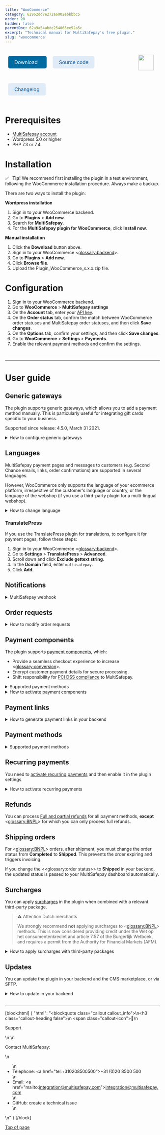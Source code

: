 ```yaml
---
title: "WooCommerce"
category: 62962dd7e272a6002ebbbbc5
order: 20
hidden: false
parentDoc: 62a9a54abde254065ee92a5c
excerpt: "Technical manual for MultiSafepay's free plugin."
slug: 'woocommerce'
---
```

<img src="https://raw.githubusercontent.com/MultiSafepay/docs/master/static/logo/Plugins/WooCommerce.svg" width="50" align="right" style="margin: 20px; max-height: 75px"/>

<div style="display: flex; flex-wrap: wrap;">

<a class="suggestEdits" style="display: inline-flex; border-radius: 5px; padding: 10px 20px; margin: 10px; font-size: 1rem; background-color: #006ba1; color: #ffffff; text-decoration: none;" href="https://github.com/MultiSafepay/woocommerce/releases/download/5.1.2/Plugin_WooCommerce_5.1.2.zip" target="_self"><span>Download</span><i class="icon icon-download" style="margin-left: 0.6em;"> </i></a>

<a class="suggestEdits" style="display: inline-flex; border-radius: 5px; padding: 10px 20px; margin: 10px; font-size: 1rem; background-color: #DFEBF6; color: #0a59a1; text-decoration: none;" href="https://github.com/MultiSafepay/WooCommerce" target="_blank"><i class="icon-external-link"></i> <span>Source code</span></a>

<a class="suggestEdits" style="display: inline-flex; border-radius: 5px; padding: 10px 20px; margin: 10px; font-size: 1rem; background-color: #DFEBF6; color: #0a59a1; text-decoration: none;" href="https://github.com/MultiSafepay/WooCommerce/blob/master/CHANGELOG.md" target="_blank"><span>Changelog</span></a>

</div>

# Prerequisites

- [MultiSafepay account](/docs/getting-started-guide/)
- Wordpress 5.0 or higher
- PHP 7.3 or 7.4

# Installation

✅ &nbsp; **Tip!** We recommend first installing the plugin in a test environment, following the WooCommerce installation procedure. Always make a backup.

There are two ways to install the plugin:

**Wordpress installation**

1. Sign in to your WooCommerce backend.
2. Go to **Plugins** > **Add new**.
3. Search for **MultiSafepay**.
4. For the **MultiSafepay plugin for WooCommerce**, click **Install now**.

**Manual installation**

1. Click the **Download** button above.
2. Sign in to your WooCommerce <<glossary:backend>>.
3. Go to **Plugins** > **Add new**. 
4. Click **Browse file**.
5. Upload the Plugin_WooCommerce_x.x.x.zip file.

# Configuration
1. Sign in to your WooCommerce backend.
2. Go to **WooCommerce** > **MultiSafepay settings**
3. On the **Account** tab, enter your [API key](/docs/sites#site-id-api-key-and-security-code).
4. On the **Order status** tab, confirm the match between WooCommerce order statuses and MultiSafepay order statuses, and then click **Save changes**.
4. On the **Options** tab, confirm your settings, and then click **Save changes**.
5. Go to **WooCommerce** > **Settings** > **Payments**. 
6. Enable the relevant payment methods and confirm the settings.
<br>

---

# User guide

## Generic gateways

The plugin supports generic gateways, which allows you to add a payment method manually. This is particularly useful for integrating gift cards specific to your business. 

Supported since release: 4.5.0, March 31 2021.

<details id="how-to-configure-generic-gateways">
<summary>How to configure generic gateways</summary>
<br>

1. Sign in to your backend.
2. Go to **Settings** > **Payments** tab > **Generic gateway**.
3. Set the relevant [payment method gateway IDs](/reference/gateway-ids/), and the gateway logo and label.
4. For <<glossary:BNPL>> orders, include the shopping cart in refunds.

You can:

- Filter the generic gateway by country, and minimum and maximum amount.
- Set a custom initial <<glossary:order status>>.
- Process full and partial refunds (except for <<glossary:BNPL>> orders), and backend orders.

</details>

## Languages

MultiSafepay payment pages and messages to customers (e.g. Second Chance emails, links, order confirmations) are supported in several languages. 

However, WooCommerce only supports the language of your ecommerce platform, irrespective of the customer's language or country, or the language of the webshop (if you use a third-party plugin for a multi-lingual webshop).

<details id="how-to-change-language">
<summary>How to change language</summary>
<br>

The plugin sets the language for payment pages and messages based on the Wordpress locale code `get_locale()` function.

To change this behavior, use the `multisafepay_customer_locale` filter hook in our plugin.

Ask your developer to read WordPress Developer Resources - <a href="https://developer.wordpress.org/plugins/hooks/filters/" target="_blank">Filters in Wordpress</a> <i class="fa fa-external-link" style="font-size:12px;color:#8b929e"></i>.

Example implementation: 

``` 
add_filter('multisafepay_customer_locale', 'return_my_own_locale');
function return_my_own_locale($locale) {
  // Your conditions and logic to return a valid locale code
  return $custom_locale;
}
```
</details>

### TranslatePress

If you use the TranslatePress plugin for translations, to configure it for payment pages, follow these steps:

1. Sign in to your WooCommerce <<glossary:backend>>.
2. Go to **Settings** > **TranslatePress** > **Advanced**.
3. Scroll down and click **Exclude gettext string**.
4. In the **Domain** field, enter `multisafepay`.
5. Click **Add**.


## Notifications

<details id="multiSafepay-webhook">
<summary>MultiSafepay webhook</summary>
<br>

MultiSafepay uses a webhook to send you updates about orders and other notifications.

The webhook is triggered when the <<glossary:order status>> or <<glossary:transaction status>> changes, e.g. when:

- A customer completes payment.
- A customer's attempt to pay fails.
- You process a refund.

From WooCommerce version 4.7.0, notifications are sent via `POST` requests, instead of `GET` requests.  

However, sometimes the REST endpoint used to process notifications may be blocked by a firewall at server level, or by some WordPress plugins at application level. In this case, ensure you include MultiSafepay requests on your allow list.

</details>

## Order requests

<details id="how-to-modify-order-requests">
<summary>How to modify order requests</summary>
<br>

To change something in an OrderRequest before a transaction is processed, use the `multisafepay_order_request` filter hook in the plugin.

First, read the following:

- Wordpress – <a href="https://developer.wordpress.org/plugins/hooks/filters/" target="_blank">Filters in Wordpress</a> <i class="fa fa-external-link" style="font-size:12px;color:#8b929e"></i>
- MultiSafepay GitHub – <a href="https://github.com/MultiSafepay/php-sdk/" target="_blank">MultiSafepay PHP-SDK</a> <i class="fa fa-external-link" style="font-size:12px;color:#8b929e"></i>

Example of how to implement and overwrite the shopping cart: 

``` javascript
add_filter('multisafepay_order_request', 'return_my_multisafepay_order_request');
function return_my_own_locale( \MultiSafepay\Api\Transactions\OrderRequest $order_request) {
    // Your conditions and logic to return a valid order request
    // Register a CartItem
    $shopping_cart_items = array();
    $cart_item = new \MultiSafepay\ValueObject\CartItem();
    $cart_item->addName( 'The product name' )
              ->addQuantity( (int) 1 )
              ->addMerchantItemId( (string) 'SKU' )
              ->addUnitPrice( \MultiSafepay\WooCommerce\Utils\MoneyUtil::create_money( (float) 10.00, (string) 'EUR' ) )
              ->addTaxRate( '21' );
    $shopping_cart_items[] = $cart_item;
    // Register the CartItem in the ShoppingCart     
    $shopping_cart = new MultiSafepay\Api\Transactions\OrderRequest\Arguments\ShoppingCart($shopping_cart_items);
    // Overwrite the ShoppingCart    
    $order_request->addShoppingCart( $shopping_cart );
    // Overwrite the total amount of the transaction
    $order_request->addMoney(\MultiSafepay\WooCommerce\Utils\MoneyUtil::create_money( 12.10, 'EUR' ));
    return $order_request;
}
```
</details>

## Payment components

The plugin supports [payment components](/docs/payment-components/), which:

- Provide a seamless checkout experience to increase <<glossary:conversion>>.
- Encrypt customer payment details for secure processing.
- Shift responsibility for [PCI DSS compliance](/docs/pci-dss/) to MultiSafepay.

<details id="supported-payment-methods">
<summary>Supported payment methods</summary>
<br>

- Cards: Amex, Maestro, Mastercard, and Visa.
- <<glossary:BNPL>>: [Pay After Delivery installments](/docs/pay-after-delivery-installments)

</details>

<details id="how-to-activate-payment-components">
<summary>How to activate payment components</summary>
<br>

1. Sign in to your Wordpress backend.
2. Go to **WooCommerce** > **MultiSafepay settings** > **Payment methods** > 
3. Select the relevant payment methods, and click **Manage**.
4. Select the **Payment components** checkbox.
5. Click **Save changes**.

💬 Support: If you're new to accepting credit card payments, email a request to activate them to <sales@multisafepay.com>

📘 **Note:** If you have a custom checkout and encounter a conflict with the payment component, the Integration Team will do their best to provide support, but we can't guarantee compatibility in all cases.

</details>

## Payment links

<details id="how-to-generate-payment-links-in-your-backend">
<summary>How to generate payment links in your backend</summary>
<br>

To generate a payment link in your backend once an order is created, follow these steps:

1. Sign in to your WooCommerce backend.
2. Go to **WooCommerce** > **Orders** > **Add order**.
3. For instructions to register the order details, see WooCommerce - <a href="https://docs.woocommerce.com/document/managing-orders/#section-16" target="_blank">Managing orders</a> <i class="fa fa-external-link" style="font-size:12px;color:#8b929e"></i>.
4. In **Order actions** panel, select the **Email invoice / order details to customer** option.  
5. Click **Create order**.  
  An email is sent to the customer containing the order details and a payment link. The payment link is also available to the customer in their private account, under **Orders**. 

</details>

## Payment methods

<details id="supported-payment-methods">
<summary>Supported payment methods</summary>
<br>

- Cards: [All](/docs/card-payments/) (The credit card number field automatically detects the type of card (e.g. Visa) as the customer enters their card number.)
- Banking methods: All, except TrustPay
- <<glossary:BNPL>>: All
- Wallets: [Alipay](/docs/alipay/), [Apple Pay](/docs/apple-pay/), [Google Pay](/docs/google-pay/), [PayPal](/docs/paypal/)
- Prepaid cards:
    - Baby Cadeaubon
    - Beauty and Wellness gift card
    - <a href="https://www.cadeaubon.nl/cadeaubonnen/nederlandse-boekenbon" target="_blank">Boekenbon</a> <i class="fa fa-external-link" style="font-size:12px;color:#8b929e"></i>
    - <a href="https://www.fashioncheque.com/nl" target="_blank">Fashioncheque</a> <i class="fa fa-external-link" style="font-size:12px;color:#8b929e"></i>
    - <a href="https://www.fashion-giftcard.nl" target="_blank">Fashion gift card</a> <i class="fa fa-external-link" style="font-size:12px;color:#8b929e"></i>
    - Fietsenbon
    - <a href="https://www.good4fun.nl" target="_blank">Good4fun</a> <i class="fa fa-external-link" style="font-size:12px;color:#8b929e"></i>
    - Goodcard
    - <a href="https://www.gezondheidsbon.nl/mhome" target="_blank">Gezondheidsbon</a> <i class="fa fa-external-link" style="font-size:12px;color:#8b929e"></i>
    - <a href="https://www.nationale-tuinbon.nl" target="_blank">Nationale tuinbon</a> <i class="fa fa-external-link" style="font-size:12px;color:#8b929e"></i>
    - <a href="https://www.parfumcadeaukaart.nl" target="_blank">Parfumcadeaukaart</a> <i class="fa fa-external-link" style="font-size:12px;color:#8b929e"></i>
    - [Paysafecard](/docs/paysafecard/)
    - <a href="https://www.podiumcadeaukaart.nl" target="_blank">Podium</a> <i class="fa fa-external-link" style="font-size:12px;color:#8b929e"></i>
    - <a href="https://www.sportenfitcadeau.nl" target="_blank">Sport en Fit</a> <i class="fa fa-external-link" style="font-size:12px;color:#8b929e"></i>
    - <a href="https://www.vvvcadeaukaarten.nl" target="_blank">VVV gift card</a> <i class="fa fa-external-link" style="font-size:12px;color:#8b929e"></i>
    - <a href="https://www.webshopgiftcard.nl" target="_blank">Webshop gift card</a> <i class="fa fa-external-link" style="font-size:12px;color:#8b929e"></i>
    - <a href="https://www.wellnessgiftcard.nl" target="_blank">Wellness gift card</a> <i class="fa fa-external-link" style="font-size:12px;color:#8b929e"></i>
    - Wijncadeau
    - <a href="https://www.winkelcheque.nl" target="_blank">Winkelcheque</a> <i class="fa fa-external-link" style="font-size:12px;color:#8b929e"></i>
    - <a href="https://www.yourgift.nl/" target="_blank">Yourgift</a> <i class="fa fa-external-link" style="font-size:12px;color:#8b929e"></i>

</details>

## Recurring payments

You need to [activate recurring payments](/docs/recurring-payments/) and then enable it in the plugin settings.

<details id="how-to-activate-recurring-payments">
<summary>How to activate recurring payments</summary>
<br>

1. Sign in to your Wordpress backend.
2. Go to **WooCommerce** > **MultiSafepay settings** > **Payment methods** 
3. Select relevant credit cards, and then click **Manage**.
4. Select the **Payment components** checkbox.
5. Select the **Tokezation** checkbox.
5. Click **Save changes**.

📘 **Note:** To activate recurring payments, ensure that the Payment component is enabled.

</details>

## Refunds

You can process [Full and partial refunds](/docs/refund-payments/) for all payment methods, **except** <<glossary:BNPL>> for which you can only process full refunds.

## Shipping orders

For <<glossary:BNPL>> orders, after shipment, you must change the order status from **Completed** to **Shipped**. This prevents the order expiring and triggers invoicing. 

If you change the <<glossary:order status>> to **Shipped** in your backend, the updated status is passed to your MultiSafepay dashboard automatically.

## Surcharges

You can apply [surcharges](/docs/surcharges/) in the plugin when combined with a relevant third-party package. 

> ⚠️ Attention Dutch merchants
>
> We strongly recommend **not** applying surcharges to <<glossary:BNPL>> methods. This is now considered providing credit under the Wet op het consumentenkrediet and article 7:57 of the Burgerlijk Wetboek, and requires a permit from the Authority for Financial Markets (AFM).

<details id="how-to-apply-surcharges-with-third-party-packages">
<summary>How to apply surcharges with third-party packages</summary>
<br>

Third-party packages must follow WooCommerce and Wordpress development guidelines.

**Support**  

The Integration Team will do their best to help you install third-party packages, but we can't guarantee perfect compatibility.

</details>

## Updates

You can update the plugin in your backend and the CMS marketplace, or via SFTP.

<details id="how-to-update-in-your-backend">
<summary>How to update in your backend</summary>
<br>

✅ &nbsp; **Tip!** Make sure you have a backup of your production environment, and that you test the plugin in a staging environment.

1. Download the plugin again above.
2. Follow the Installation and configuration instructions from step 2.
</details>
<br>

---

[block:html]
{
  "html": "<blockquote class=\"callout callout_info\">\n<h3 class=\"callout-heading false\">\n        <span class=\"callout-icon\">💬</span>\n        <p>Support</p>\n    </h3>\n  <p>Contact MultiSafepay:</p>\n  <ul>\n    <li>Telephone: <a href=\"tel:+310208500500\">+31 (0)20 8500 500</a></li>\n    <li>Email: <a href=\"mailto:integration@multisafepay.com\">integration@multisafepay.com</a></li>\n    <li>GitHub: create a technical issue</li>\n  </ul>  \n</blockquote>"
}
[/block]

[Top of page](#)
